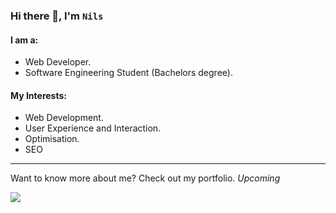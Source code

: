 ### Hi there 👋, I'm `Nils`

#### I am a: 
- Web Developer.
- Software Engineering Student (Bachelors degree).
  
#### My Interests:
 - Web Development.
 - User Experience and Interaction.
 - Optimisation.
 - SEO

---
Want to know more about me? Check out my portfolio. *Upcoming*

[![](https://img.shields.io/static/v1?label=Upcoming&message=My+Portfolio&color=333&style=for-the-badge&logo=vercel)]()

<!--
**NKimenai/NKimenai** is a ✨ _special_ ✨ repository because its `README.md` (this file) appears on your GitHub profile.

Here are some ideas to get you started:

- 🔭 I’m currently working on ...
- 🌱 I’m currently learning ...
- 👯 I’m looking to collaborate on ...
- 🤔 I’m looking for help with ...
- 💬 Ask me about ...
- 📫 How to reach me: ...
- 😄 Pronouns: ...
- ⚡ Fun fact: ...
-->
